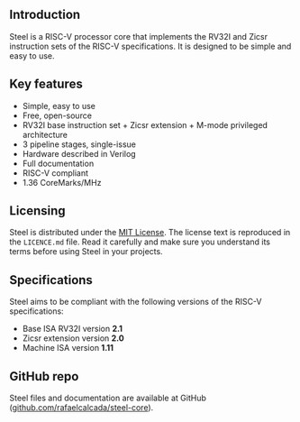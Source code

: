## Introduction

Steel is a RISC-V processor core that implements the RV32I and Zicsr instruction sets of the RISC-V specifications. It is designed to be simple and easy to use.

## Key features

* Simple, easy to use
* Free, open-source
* RV32I base instruction set + Zicsr extension + M-mode privileged architecture
* 3 pipeline stages, single-issue
* Hardware described in Verilog
* Full documentation
* RISC-V compliant
* 1.36 CoreMarks/MHz

## Licensing

Steel is distributed under the [MIT License](https://en.wikipedia.org/wiki/MIT_License). The license text is reproduced in the `LICENCE.md` file. Read it carefully and make sure you understand its terms before using Steel in your projects.

## Specifications

Steel aims to be compliant with the following versions of the RISC-V specifications:

* Base ISA RV32I version **2.1**
* Zicsr extension version **2.0**
* Machine ISA version **1.11**

## GitHub repo

Steel files and documentation are available at GitHub ([github.com/rafaelcalcada/steel-core](https://github.com/rafaelcalcada/steel-core)).
